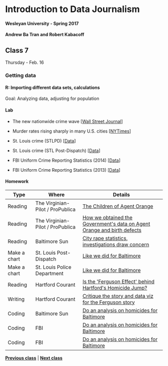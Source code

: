 # Introduction to Data Journalism
  
#### Wesleyan University - Spring 2017
  
**Andrew Ba Tran and Robert Kabacoff**
  
## Class 7
Thursday - Feb. 16
                             
### Getting data
                             
#### R: Importing different data sets, calculations
                             
Goal: Analyzing data, adjusting for population
                             
#### Lab

    
* The new nationwide crime wave [[Wall Street Journal](http://www.wsj.com/articles/the-new-nationwide-crime-wave-1432938425)]

* Murder rates rising sharply in many U.S. cities [[NYTimes](http://www.nytimes.com/2015/09/01/us/murder-rates-rising-sharply-in-many-us-cities.html?_r=1)]

* St. Louis crime (STLPD) [[Data](http://www.slmpd.org/Crimereports.shtml)]
* St. Louis crime (STL Post-Dispatch) [[Data](http://www.stltoday.com/news/local/stl-info/st-louis-crime-reports-for/html_9ffe4219-05aa-526d-92a1-3661d6b66842.html?appSession=801765812861063&RecordID=&PageID=2&PrevPageID=1&cpipage=3&CPISortType=&CPIorderBy=)]
* FBI Uniform Crime Reporting Statistics (2014) [[Data](https://www.ucrdatatool.gov/)]
* FBI Uniform Crime Reporting Statistics (2013) [[Data](https://ucr.fbi.gov/crime-in-the-u.s/2013/crime-in-the-u.s.-2013/offenses-known-to-law-enforcement/offenses-known-to-law-enforcement)]

#### Homework
                          
|Type|Where|Details|
|---|---|---|
|Reading|The Virginian-Pilot / ProPublica|[The Children of Agent Orange](https://www.propublica.org/article/the-children-of-agent-orange)|
|Reading|The Virginian-Pilot / ProPublica|[How we obtained the Government's data on Agent Orange and birth defects](https://www.propublica.org/article/children-of-agent-orange-editors-note)|
|Reading|Baltimore Sun|[City rape statistics, investigations draw concern](http://www.baltimoresun.com/news/bs-md-ci-rapes-20100519-story.html)|
|Make a chart|St. Louis Post-Dispatch|[Like we did for Baltimore](http://www.stltoday.com/news/local/stl-info/st-louis-crime-reports-for/html_9ffe4219-05aa-526d-92a1-3661d6b66842.html?appSession=801765812861063&RecordID=&PageID=2&PrevPageID=1&cpipage=3&CPISortType=&CPIorderBy=)|
|Make a chart|St. Louis Police Department|[Like we did for Baltimore](http://www.slmpd.org/Crimereports.shtml)|
|Reading|Hartford Courant|[Is the 'Ferguson Effect' behind Hartford's Homicide Jump?](http://www.courant.com/data-desk/hc-is-the-ferguson-effect-behind-hartfords-homicide-jump-20150717-htmlstory.html)|
|Writing|Hartford Courant|[Critique the story and data viz for the Ferguson story](http://www.courant.com/data-desk/hc-is-the-ferguson-effect-behind-hartfords-homicide-jump-20150717-htmlstory.html)|
|Coding|Baltimore Sun|[Do an analysis on homicides for Baltimore](https://data.baltimorecity.gov/)|
|Coding|FBI|[Do an analysis on homicides for Baltimore](https://www.ucrdatatool.gov/)|
|Coding|FBI|[Do an analysis on homicides for Baltimore](https://ucr.fbi.gov/crime-in-the-u.s/2013/crime-in-the-u.s.-2013/offenses-known-to-law-enforcement/offenses-known-to-law-enforcement)|
                   
**[Previous class](class6.md)** | **[Next class](class8.md)**
